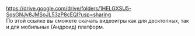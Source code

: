 https://drive.google.com/drive/folders/1HELGXSU5-SqsGNJv8JMSoJL53zP8cEQI?usp=sharing
<br>По этой ссылке вы сможете скачать видеоигры как для десктопных, так и для мобильных (Андроид) платформ.
